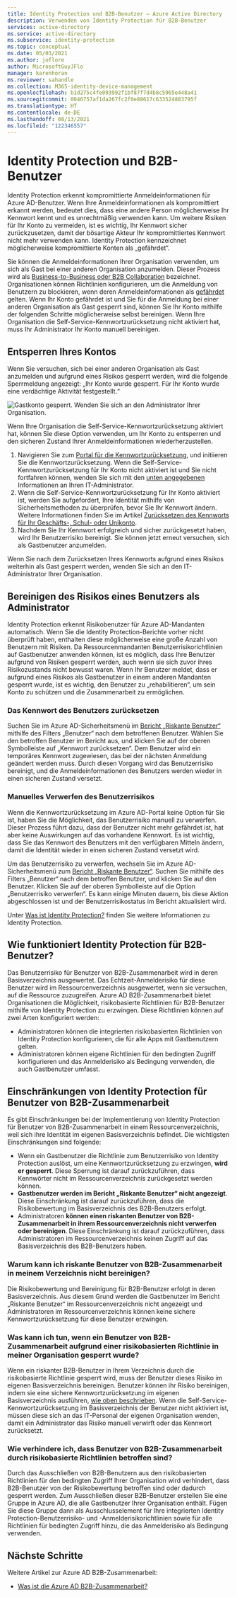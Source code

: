 ```yaml
---
title: Identity Protection und B2B-Benutzer – Azure Active Directory
description: Verwenden von Identity Protection für B2B-Benutzer
services: active-directory
ms.service: active-directory
ms.subservice: identity-protection
ms.topic: conceptual
ms.date: 05/03/2021
ms.author: joflore
author: MicrosoftGuyJFlo
manager: karenhoran
ms.reviewer: sahandle
ms.collection: M365-identity-device-management
ms.openlocfilehash: b1d275c4fe093992f1bf87f7d4b8c5965e448a41
ms.sourcegitcommit: 0046757af1da267fc2f0e88617c633524883795f
ms.translationtype: HT
ms.contentlocale: de-DE
ms.lasthandoff: 08/13/2021
ms.locfileid: "122346557"
---
```

# <a name="identity-protection-and-b2b-users"></a>Identity Protection und B2B-Benutzer

Identity Protection erkennt kompromittierte Anmeldeinformationen für Azure AD-Benutzer. Wenn Ihre Anmeldeinformationen als kompromittiert erkannt werden, bedeutet dies, dass eine andere Person möglicherweise Ihr Kennwort kennt und es unrechtmäßig verwenden kann. Um weitere Risiken für Ihr Konto zu vermeiden, ist es wichtig, Ihr Kennwort sicher zurückzusetzen, damit der bösartige Akteur Ihr kompromittiertes Kennwort nicht mehr verwenden kann. Identity Protection kennzeichnet möglicherweise kompromittierte Konten als „gefährdet“.

Sie können die Anmeldeinformationen Ihrer Organisation verwenden, um sich als Gast bei einer anderen Organisation anzumelden. Dieser Prozess wird als [Business-to-Business oder B2B Collaboration](../external-identities/what-is-b2b.md) bezeichnet. Organisationen können Richtlinien konfigurieren, um die Anmeldung von Benutzern zu blockieren, wenn deren Anmeldeinformationen als [gefährdet](concept-identity-protection-risks.md) gelten. Wenn Ihr Konto gefährdet ist und Sie für die Anmeldung bei einer anderen Organisation als Gast gesperrt sind, können Sie Ihr Konto mithilfe der folgenden Schritte möglicherweise selbst bereinigen. Wenn Ihre Organisation die Self-Service-Kennwortzurücksetzung nicht aktiviert hat, muss Ihr Administrator Ihr Konto manuell bereinigen.

## <a name="how-to-unblock-your-account"></a>Entsperren Ihres Kontos 

Wenn Sie versuchen, sich bei einer anderen Organisation als Gast anzumelden und aufgrund eines Risikos gesperrt werden, wird die folgende Sperrmeldung angezeigt: „Ihr Konto wurde gesperrt. Für Ihr Konto wurde eine verdächtige Aktivität festgestellt.“ 

![Gastkonto gesperrt. Wenden Sie sich an den Administrator Ihrer Organisation.](./media/concept-identity-protection-b2b/risky-guest-user-blocked.png)

Wenn Ihre Organisation die Self-Service-Kennwortzurücksetzung aktiviert hat, können Sie diese Option verwenden, um Ihr Konto zu entsperren und den sicheren Zustand Ihrer Anmeldeinformationen wiederherzustellen.
1. Navigieren Sie zum [Portal für die Kennwortzurücksetzung](https://passwordreset.microsoftonline.com/), und initiieren Sie die Kennwortzurücksetzung. Wenn die Self-Service-Kennwortzurücksetzung für Ihr Konto nicht aktiviert ist und Sie nicht fortfahren können, wenden Sie sich mit den [unten angegebenen](#how-to-remediate-a-users-risk-as-an-administrator) Informationen an Ihren IT-Administrator.
2. Wenn die Self-Service-Kennwortzurücksetzung für Ihr Konto aktiviert ist, werden Sie aufgefordert, Ihre Identität mithilfe von Sicherheitsmethoden zu überprüfen, bevor Sie Ihr Kennwort ändern. Weitere Informationen finden Sie im Artikel [Zurücksetzen des Kennworts für Ihr Geschäfts-, Schul- oder Unikonto](../user-help/active-directory-passwords-update-your-own-password.md).
3. Nachdem Sie Ihr Kennwort erfolgreich und sicher zurückgesetzt haben, wird Ihr Benutzerrisiko bereinigt. Sie können jetzt erneut versuchen, sich als Gastbenutzer anzumelden.

Wenn Sie nach dem Zurücksetzen Ihres Kennworts aufgrund eines Risikos weiterhin als Gast gesperrt werden, wenden Sie sich an den IT-Administrator Ihrer Organisation.

## <a name="how-to-remediate-a-users-risk-as-an-administrator"></a>Bereinigen des Risikos eines Benutzers als Administrator

Identity Protection erkennt Risikobenutzer für Azure AD-Mandanten automatisch. Wenn Sie die Identity Protection-Berichte vorher nicht überprüft haben, enthalten diese möglicherweise eine große Anzahl von Benutzern mit Risiken. Da Ressourcenmandanten Benutzerrisikorichtlinien auf Gastbenutzer anwenden können, ist es möglich, dass Ihre Benutzer aufgrund von Risiken gesperrt werden, auch wenn sie sich zuvor ihres Risikozustands nicht bewusst waren. Wenn Ihr Benutzer meldet, dass er aufgrund eines Risikos als Gastbenutzer in einem anderen Mandanten gesperrt wurde, ist es wichtig, den Benutzer zu „rehabilitieren“, um sein Konto zu schützen und die Zusammenarbeit zu ermöglichen. 

### <a name="reset-the-users-password"></a>Das Kennwort des Benutzers zurücksetzen

Suchen Sie im Azure AD-Sicherheitsmenü im [Bericht „Riskante Benutzer“](https://portal.azure.com/#blade/Microsoft_AAD_IAM/SecurityMenuBlade/RiskyUsers) mithilfe des Filters „Benutzer“ nach dem betroffenen Benutzer. Wählen Sie den betroffen Benutzer im Bericht aus, und klicken Sie auf der oberen Symbolleiste auf „Kennwort zurücksetzen“. Dem Benutzer wird ein temporäres Kennwort zugewiesen, das bei der nächsten Anmeldung geändert werden muss. Durch diesen Vorgang wird das Benutzerrisiko bereinigt, und die Anmeldeinformationen des Benutzers werden wieder in einen sicheren Zustand versetzt.

### <a name="manually-dismiss-users-risk"></a>Manuelles Verwerfen des Benutzerrisikos

Wenn die Kennwortzurücksetzung im Azure AD-Portal keine Option für Sie ist, haben Sie die Möglichkeit, das Benutzerrisiko manuell zu verwerfen. Dieser Prozess führt dazu, dass der Benutzer nicht mehr gefährdet ist, hat aber keine Auswirkungen auf das vorhandene Kennwort. Es ist wichtig, dass Sie das Kennwort des Benutzers mit den verfügbaren Mitteln ändern, damit die Identität wieder in einen sicheren Zustand versetzt wird. 

Um das Benutzerrisiko zu verwerfen, wechseln Sie im Azure AD-Sicherheitsmenü zum [Bericht „Riskante Benutzer“](https://portal.azure.com/#blade/Microsoft_AAD_IAM/SecurityMenuBlade/RiskyUsers). Suchen Sie mithilfe des Filters „Benutzer“ nach dem betroffen Benutzer, und klicken Sie auf den Benutzer. Klicken Sie auf der oberen Symbolleiste auf die Option „Benutzerrisiko verwerfen“. Es kann einige Minuten dauern, bis diese Aktion abgeschlossen ist und der Benutzerrisikostatus im Bericht aktualisiert wird.

Unter [Was ist Identity Protection?](overview-identity-protection.md) finden Sie weitere Informationen zu Identity Protection.

## <a name="how-does-identity-protection-work-for-b2b-users"></a>Wie funktioniert Identity Protection für B2B-Benutzer?

Das Benutzerrisiko für Benutzer von B2B-Zusammenarbeit wird in deren Basisverzeichnis ausgewertet. Das Echtzeit-Anmelderisiko für diese Benutzer wird im Ressourcenverzeichnis ausgewertet, wenn sie versuchen, auf die Ressource zuzugreifen. Azure AD B2B-Zusammenarbeit bietet Organisationen die Möglichkeit, risikobasierte Richtlinien für B2B-Benutzer mithilfe von Identity Protection zu erzwingen. Diese Richtlinien können auf zwei Arten konfiguriert werden:

- Administratoren können die integrierten risikobasierten Richtlinien von Identity Protection konfigurieren, die für alle Apps mit Gastbenutzern gelten.
- Administratoren können eigene Richtlinien für den bedingten Zugriff konfigurieren und das Anmelderisiko als Bedingung verwenden, die auch Gastbenutzer umfasst.

## <a name="limitations-of-identity-protection-for-b2b-collaboration-users"></a>Einschränkungen von Identity Protection für Benutzer von B2B-Zusammenarbeit

Es gibt Einschränkungen bei der Implementierung von Identity Protection für Benutzer von B2B-Zusammenarbeit in einem Ressourcenverzeichnis, weil sich ihre Identität im eigenen Basisverzeichnis befindet. Die wichtigsten Einschränkungen sind folgende:

- Wenn ein Gastbenutzer die Richtlinie zum Benutzerrisiko von Identity Protection auslöst, um eine Kennwortzurücksetzung zu erzwingen, **wird er gesperrt**. Diese Sperrung ist darauf zurückzuführen, dass Kennwörter nicht im Ressourcenverzeichnis zurückgesetzt werden können.
- **Gastbenutzer werden im Bericht „Riskante Benutzer“ nicht angezeigt**. Diese Einschränkung ist darauf zurückzuführen, dass die Risikobewertung im Basisverzeichnis des B2B-Benutzers erfolgt.
- Administratoren **können einen riskanten Benutzer von B2B-Zusammenarbeit in ihrem Ressourcenverzeichnis nicht verwerfen oder bereinigen**. Diese Einschränkung ist darauf zurückzuführen, dass Administratoren im Ressourcenverzeichnis keinen Zugriff auf das Basisverzeichnis des B2B-Benutzers haben.

### <a name="why-cant-i-remediate-risky-b2b-collaboration-users-in-my-directory"></a>Warum kann ich riskante Benutzer von B2B-Zusammenarbeit in meinem Verzeichnis nicht bereinigen?

Die Risikobewertung und Bereinigung für B2B-Benutzer erfolgt in deren Basisverzeichnis. Aus diesem Grund werden die Gastbenutzer im Bericht „Riskante Benutzer“ im Ressourcenverzeichnis nicht angezeigt und Administratoren im Ressourcenverzeichnis können keine sichere Kennwortzurücksetzung für diese Benutzer erzwingen.

### <a name="what-do-i-do-if-a-b2b-collaboration-user-was-blocked-due-to-a-risk-based-policy-in-my-organization"></a>Was kann ich tun, wenn ein Benutzer von B2B-Zusammenarbeit aufgrund einer risikobasierten Richtlinie in meiner Organisation gesperrt wurde?

Wenn ein riskanter B2B-Benutzer in Ihrem Verzeichnis durch die risikobasierte Richtlinie gesperrt wird, muss der Benutzer dieses Risiko im eigenen Basisverzeichnis bereinigen. Benutzer können ihr Risiko bereinigen, indem sie eine sichere Kennwortzurücksetzung im eigenen Basisverzeichnis ausführen, [wie oben beschrieben](#how-to-unblock-your-account). Wenn die Self-Service-Kennwortzurücksetzung im Basisverzeichnis der Benutzer nicht aktiviert ist, müssen diese sich an das IT-Personal der eigenen Organisation wenden, damit ein Administrator das Risiko manuell verwirft oder das Kennwort zurücksetzt.

### <a name="how-do-i-prevent-b2b-collaboration-users-from-being-impacted-by-risk-based-policies"></a>Wie verhindere ich, dass Benutzer von B2B-Zusammenarbeit durch risikobasierte Richtlinien betroffen sind?

Durch das Ausschließen von B2B-Benutzern aus den risikobasierten Richtlinien für den bedingten Zugriff Ihrer Organisation wird verhindert, dass B2B-Benutzer von der Risikobewertung betroffen sind oder dadurch gesperrt werden. Zum Ausschließen dieser B2B-Benutzer erstellen Sie eine Gruppe in Azure AD, die alle Gastbenutzer Ihrer Organisation enthält. Fügen Sie diese Gruppe dann als Ausschlusselement für Ihre integrierten Identity Protection-Benutzerrisiko- und -Anmelderisikorichtlinien sowie für alle Richtlinien für bedingten Zugriff hinzu, die das Anmelderisiko als Bedingung verwenden.

## <a name="next-steps"></a>Nächste Schritte

Weitere Artikel zur Azure AD B2B-Zusammenarbeit:

- [Was ist die Azure AD B2B-Zusammenarbeit?](../external-identities/what-is-b2b.md)
